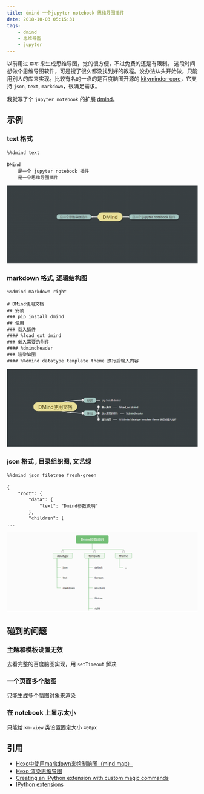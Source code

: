 ```yaml
---
title: dmind 一个jupyter notebook 思维导图插件
date: 2018-10-03 05:15:31
tags:
    - dmind
    - 思维导图
    - jupyter
---
```



以前用过 `幕布` 来生成思维导图，觉的很方便，不过免费的还是有限制。 这段时间想做个思维导图软件，可是搜了很久都没找到好的教程。没办法从头开始做，只能用别人的库来实现。比较有名的一点的是百度脑图开源的 [kityminder-core](https://github.com/fex-team/kityminder-core)，它支持  `json`, `text`, `markdown`，很满足需求。

我就写了个 `jupyter notebook` 的扩展 [dmind](https://github.com/dust8/dmind)。


## 示例
### text 格式
```
%%dmind text

DMind
    是一个 jupyter notebook 插件
    是一个思维导图插件
```
![text 格式](/assert/2018-10-03-1.png)


### markdown 格式, 逻辑结构图
```
%%dmind markdown right

# DMind使用文档
## 安装
### pip install dmind
## 使用
### 载入插件
#### %load_ext dmind
### 载入需要的附件
#### %dmindheader
### 渲染脑图
#### %%dmind datatype template theme 换行后输入内容
```
![markdown 格式, 逻辑结构图](/assert/2018-10-03-2.png)

### json 格式 , 目录组织图, 文艺绿
```
%%dmind json filetree fresh-green

{
    "root": {
        "data": {
            "text": "Dmind参数说明"
        },
        "children": [
...
```
![json 格式 , 目录组织图, 文艺绿](/assert/2018-10-03-3.png)

## 碰到的问题
### 主题和模板设置无效
去看完整的百度脑图实现，用 `setTimeout` 解决

### 一个页面多个脑图
只能生成多个脑图对象来渲染

### 在 notebook 上显示太小
只能给 `km-view` 类设置固定大小 `400px`


## 引用
- [Hexo中使用markdown来绘制脑图（mind map）](https://qsli.github.io/2017/01/01/markdown-mindmap/)
- [Hexo 渲染思维导图](https://hargao.top/2018/07/24/hexo-mindmap.html)
- [Creating an IPython extension with custom magic commands](https://ipython-books.github.io/14-creating-an-ipython-extension-with-custom-magic-commands/)
- [IPython extensions](https://ipython.readthedocs.io/en/stable/config/extensions/index.html)